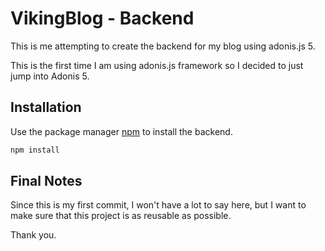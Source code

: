 # VikingBlog - Backend

This is me attempting to create the backend for my blog using adonis.js 5.

This is the first time I am using adonis.js framework so I decided to just jump into Adonis 5.

## Installation

Use the package manager [npm](https://www.npmjs.com) to install the backend.

```bash
npm install
```

## Final Notes

Since this is my first commit, I won't have a lot to say here, but I want to make sure that this project is as reusable as possible.

Thank you.
